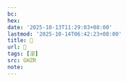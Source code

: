 ```yaml
---
bc:
hex:
date: '2025-10-13T11:29:03+08:00'
lastmod: '2025-10-14T06:42:23+08:00'
title: 󰟻
url: 󰟻
tags: [淧]
src: GHZR
note:
---
```

